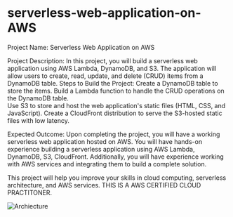# serverless-web-application-on-AWS

Project Name: Serverless Web Application on AWS

Project Description:
In this project, you will build a serverless web application using AWS Lambda, DynamoDB, and S3. The application will allow users to create, read, update, and delete (CRUD) items from a DynamoDB table.
Steps to Build the Project:
Create a DynamoDB table to store the items.
Build a Lambda function to handle the CRUD operations on the DynamoDB table. \
Use S3 to store and host the web application's static files (HTML, CSS, and JavaScript).
Create a CloudFront distribution to serve the S3-hosted static files with low latency.

Expected Outcome:
Upon completing the project, you will have a working serverless web application hosted on AWS.
You will have hands-on experience building a serverless application using AWS Lambda, DynamoDB, S3, CloudFront.
Additionally, you will have experience working with AWS services and integrating them to build a complete solution.

This project will help you improve your skills in cloud computing, serverless architecture, and AWS services.
THIS IS A AWS CERTIFIED CLOUD PRACTITONER.


![Archiecture](https://github.com/r999m/serverless-web-application-on-AWS/assets/103409079/65844405-db8e-4971-90c0-c97a2e1f039d)


